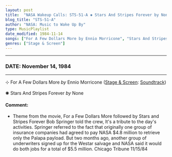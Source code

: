 ```yaml
---
layout: post
title:  "NASA Wakeup Calls: STS-51-A ✺ Stars And Stripes Forever by None ✦ November 14, 1984"
blog_title: "STS-51-A"
author: "NASA: Music to Wake Up By"
type: MusicPlaylist
date_modified: 1984-11-14
songs: ["For A Few Dollars More by Ennio Morricone", "Stars And Stripes Forever by None"]
genres: ["Stage & Screen"]
---
```


----
### DATE: November 14, 1984
----
⊹ For A Few Dollars More *by* Ennio Morricone ([Stage & Screen](https://www.discogs.com/genre/Stage%20%26%20Screen): [Soundtrack](https://www.discogs.com/style/Soundtrack)) <a target="blank_" href="https://www.discogs.com/Ennio-Morricone-For-A-Few-Dollars-More/master/255276">
    <i class="fas fa-compact-disc"
       title="Discogs entry for this song"
       alt="Discogs entry for this song"
       style="font-size: 1.1em;"></i></a>
      &nbsp;<br />
✺ Stars And Stripes Forever *by* None  

#### Comment:
* Theme from the movie, For a Few Dollars More followed by Stars and Stripes Forever Bob Springer told the crew, It's a tribute to the day's activities. Springer referred to the fact that originally one group of insurance companies had agreed to pay NASA $4.8 million to retrieve only the Palapa payload. But two months ago, another group of underwriters signed up for the Westar salvage and NASA said it would do both jobs for a total of $5.5 million. Chicago Tribune 11/15/84




<br/>
<center>
	<a target="_blank"
	   href="https://twitter.com/intent/tweet?hashtags=Space,NASA,Playlist,NASAWakeupCalls,SpaceProgram&text=🚀 {{ page.author}}, '{{ page.songs.first }}' {{ page.title }}, {{ site.url }}{{ page.url }}&via=nasawakeupcalls"><i class="fab fa-twitter" title="Tweet this page" alt="Tweet this page" style="font-size: 1.3em;"></i></a>
	&nbsp; 	<i class="fas fa-user-astronaut" style="font-size: 1.5em;"></i> &nbsp;
    <a id="custom_amazon_link"
       type="amzn" search="#"
       category="popular music">
    <i class="fab fa-amazon" style="font-size: 1.3em;"></i></a>
</center>

<!-- Randomly resolve an individual entry from a song array -->
<script src="/assets/javascript/seedrandom.min.js"></script>
<script>
  var wake_me_up = ["For A Few Dollars More by Ennio Morricone", "Stars And Stripes Forever by None"];
  var prng = new Math.seedrandom();
  function randomSong() {
    song = wake_me_up[Math.floor(Math.random() * wake_me_up.length)];
    var amazon_link = document.getElementById("custom_amazon_link");
    amazon_link.setAttribute("search", song);
  }
  window.onload = randomSong();
</script>
